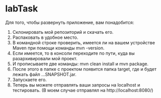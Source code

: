 # labTask

Для того, чтобы развернуть приложение, вам понадобится:
  1. Склонировать мой репозиторий и скачать его.
  2. Распаковать в удобное место.
  3. В командной строке проверить, имеется ли на вашем устройстве Maven при помощи команды mvn -version.
  4. Если имеется, то в консоли переходите по пути, куда вы разархивировали мой проект.
  5. И прописываете две команды: mvn clean install и mvn package.
  6. После этого в папке с проектом появится папка target, где и будет лежать файл ...SNAPSHOT.jar.
  7. Запускаете его.
  8. Теперь вы можете отправлять ваши запросы на localhost и тестировать. (В моем случае отправлял на http://localhost:8080/)
